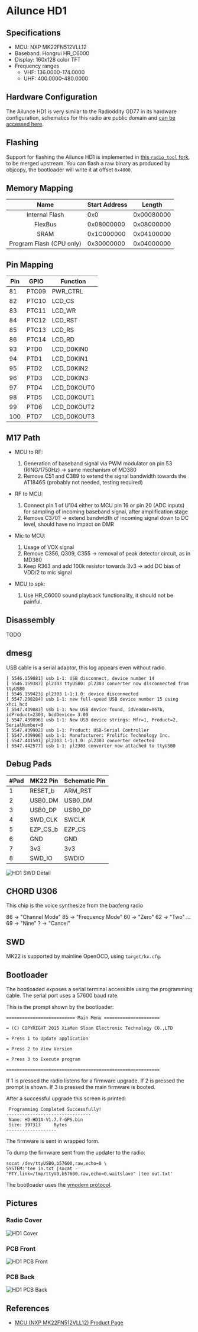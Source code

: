 # Ailunce HD1

## Specifications

* MCU: NXP MK22FN512VLL12
* Baseband: Hongrui HR_C6000
* Display: 160x128 color TFT
* Frequency ranges
    * VHF: 136.0000-174.0000
    * UHF: 400.0000-480.0000

## Hardware Configuration

The Ailunce HD1 is very similar to the Radioddity GD77 in its hardware
configuration, schematics for this radio are public domain
and [can be accessed here](https://github.com/OpenRTX/OpenRTX-external-docs/raw/main/Schematics/Ailunce_HD1_schematic.pdf).

## Flashing

Support for flashing the Ailunce HD1 is implemented in [this `radio_tool` fork](https://github.com/n1zzo/radio_tool), to be merged upstream.
You can flash a raw binary as produced by objcopy, the bootloader will write it at offset `0x4000`.

## Memory Mapping

|            Name          | Start Address | Length     |
|:------------------------:|---------------|------------|
| Internal Flash           | 0x0           | 0x00080000 |
| FlexBus                  | 0x08000000    | 0x08000000 |
| SRAM                     | 0x1C000000    | 0x04100000 |
| Program Flash (CPU only) | 0x30000000    | 0x04000000 |

## Pin Mapping
|Pin|GPIO|Function|
|---|---|---|
|81|PTC09|PWR_CTRL|
|82|PTC10|LCD_CS|
|83|PTC11|LCD_WR|
|84|PTC12|LCD_RST|
|85|PTC13|LCD_RS|
|86|PTC14|LCD_RD|
|93|PTD0|LCD_D0KIN0|
|94|PTD1|LCD_D0KIN1|
|95|PTD2|LCD_D0KIN2|
|96|PTD3|LCD_D0KIN3|
|97|PTD4|LCD_D0KOUT0|
|98|PTD5|LCD_D0KOUT1|
|99|PTD6|LCD_D0KOUT2|
|100|PTD7|LCD_D0KOUT3|

## M17 Path

- MCU to RF:
    1) Generation of baseband signal via PWM modulator on pin 53 (RING/1750Hz) -> same mechanism of MD380
    2) Remove C51 and C389 to extend the signal bandwidth towards the AT1846S (probably not needed, testing required)

- RF to MCU:
    1) Connect pin 1 of U104 either to MCU pin 16 or pin 20 (ADC inputs) for sampling of incoming baseband signal, after amplification stage   
    2) Remove C370? -> extend bandwidth of incoming signal down to DC level, should have no impact on DMR

- Mic to MCU:    
    1) Usage of VOX signal    
    2) Remove C356, Q309, C355 -> removal of peak detector circuit, as in MD380    
    3) Keep R363 and add 100k resistor towards 3v3 -> add DC bias of VDD/2 to mic signal

- MCU to spk:
    1) Use HR_C6000 sound playback functionality, it should not be painful.

## Disassembly

TODO

## dmesg

USB cable is a serial adaptor, this log appears even without radio.

```
[ 5546.159081] usb 1-1: USB disconnect, device number 14
[ 5546.159387] pl2303 ttyUSB0: pl2303 converter now disconnected from ttyUSB0
[ 5546.159423] pl2303 1-1:1.0: device disconnected
[ 5547.298284] usb 1-1: new full-speed USB device number 15 using xhci_hcd
[ 5547.439883] usb 1-1: New USB device found, idVendor=067b, idProduct=2303, bcdDevice= 3.00
[ 5547.439896] usb 1-1: New USB device strings: Mfr=1, Product=2, SerialNumber=0
[ 5547.439902] usb 1-1: Product: USB-Serial Controller
[ 5547.439906] usb 1-1: Manufacturer: Prolific Technology Inc.
[ 5547.441501] pl2303 1-1:1.0: pl2303 converter detected
[ 5547.442577] usb 1-1: pl2303 converter now attached to ttyUSB0
```

## Debug Pads

| #Pad | MK22 Pin | Schematic Pin |
|:-----|----------|---------------|
| 1    | RESET_b  | ARM_RST       |
| 2    | USB0_DM  | USB0_DM       |
| 3    | USB0_DP  | USB0_DP       |
| 4    | SWD_CLK  | SWCLK         |
| 5    | EZP_CS_b | EZP_CS        |
| 6    | GND      | GND           |
| 7    | 3v3      | 3v3           |
| 8    | SWD_IO   | SWDIO         |

![HD1 SWD Detail](_media/hd1_swd_detail.JPEG)

## CHORD U306

This chip is the voice synthesize from the baofeng radio

86 -> "Channel Mode"
85 -> "Frequency Mode"
60 -> "Zero"
62 -> "Two"
...
69 -> "Nine"
?  -> "Cancel"

## SWD

MK22 is supported by mainline OpenOCD, using `target/kx.cfg`.

## Bootloader

The bootloaded exposes a serial terminal accessible using the programming cable.
The serial port uses a 57600 baud rate.

This is the prompt shown by the bootloader:

```
========================== Main Menu =====================

= (C) COPYRIGHT 2015 XiaMen Sloan Electronic Technology CO.,LTD

= Press 1 to Update application

= Press 2 to View Version

= Press 3 to Execute program

==========================================================
```

If 1 is pressed the radio listens for a firmware upgrade.
If 2 is pressed the prompt is shown.
If 3 is pressed the main firmware is booted.

After a successful upgrade this screen is printed:

```
 Programming Completed Successfully!
--------------------------------
 Name: HD-HD1A-V1.7.7-GPS.bin
 Size: 397313     Bytes
-------------------
```

The firmware is sent in wrapped form.

To dump the firmware sent from the updater to the radio:
```
socat /dev/ttyUSB0,b57600,raw,echo=0 \
SYSTEM:'tee in.txt |socat - "PTY,link=/tmp/ttyV0,b57600,raw,echo=0,waitslave" |tee out.txt'
```

The bootloader uses the [ymodem protocol](http://www.blunk-electronic.de/train-z/pdf/xymodem.pdf).

## Pictures

### Radio Cover

![HD1 Cover](_media/hd1_cover.JPEG)

### PCB Front

![HD1 PCB Front](_media/hd1_front.JPEG)

### PCB Back

![HD1 PCB Back](_media/hd1_back.JPEG)

## References

- [MCU (NXP MK22FN512VLL12) Product Page](https://www.nxp.com/part/MK22FN512VLL12#/)

